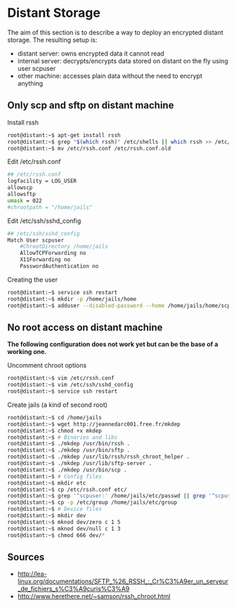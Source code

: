 # Distant Storage

The aim of this section is to describe a way to deploy an encrypted distant storage. The resulting setup is:
- distant server: owns encrypted data it cannot read
- internal server: decrypts/encrypts data stored on distant on the fly using user scpuser
- other machine: accesses plain data without the need to encrypt anything

## Only scp and sftp on distant machine

Install rssh
```bash
root@distant:~$ apt-get install rssh
root@distant:~$ grep "$(which rssh)" /etc/shells || which rssh >> /etc/shells
root@distant:~$ mv /etc/rssh.conf /etc/rssh.conf.old
```

Edit /etc/rssh.conf
```bash
## /etc/rssh.conf
logfacility = LOG_USER
allowscp
allowsftp
umask = 022
#chrootpath = "/home/jails"
```

Edit /etc/ssh/sshd_config
```bash
## /etc/ssh/sshd_config
Match User scpuser
    #ChrootDirectory /home/jails
    AllowTCPForwarding no
    X11Forwarding no
    PasswordAuthentication no
```

Creating the user
```bash
root@distant:~$ service ssh restart
root@distant:~$ mkdir -p /home/jails/home
root@distant:~$ adduser --disabled-password --home /home/jails/home/scpuser --shell "$(which rssh)" scpuser
```

## No root access on distant machine

__The following configuration does not work yet but can be the base of a working one.__

Uncomment chroot options
```bash
root@distant:~$ vim /etc/rssh.conf
root@distant:~$ vim /etc/ssh/sshd_config
root@distant:~$ service ssh restart
```

Create jails (a kind of second root)
```bash
root@distant:~$ cd /home/jails
root@distant:~$ wget http://jeannedarc001.free.fr/mkdep
root@distant:~$ chmod +x mkdep
root@distant:~$ # Binaries and libs
root@distant:~$ ./mkdep /usr/bin/rssh .
root@distant:~$ ./mkdep /usr/bin/sftp .
root@distant:~$ ./mkdep /usr/lib/rssh/rssh_chroot_helper .
root@distant:~$ ./mkdep /usr/lib/sftp-server .
root@distant:~$ ./mkdep /usr/bin/scp .
root@distant:~$ # Config files
root@distant:~$ mkdir etc
root@distant:~$ cp /etc/rssh.conf etc/
root@distant:~$ grep '^scpuser:' /home/jails/etc/passwd || grep '^scpuser:' /etc/passwd >> /home/jails/etc/passwd
root@distant:~$ cp -p /etc/group /home/jails/etc/group
root@distant:~$ # Device files
root@distant:~$ mkdir dev
root@distant:~$ mknod dev/zero c 1 5
root@distant:~$ mknod dev/null c 1 3
root@distant:~$ chmod 666 dev/*
```

## Sources
- http://lea-linux.org/documentations/SFTP_%26_RSSH_:_Cr%C3%A9er_un_serveur_de_fichiers_s%C3%A9curis%C3%A9
- http://www.herethere.net/~samson/rssh_chroot.html
